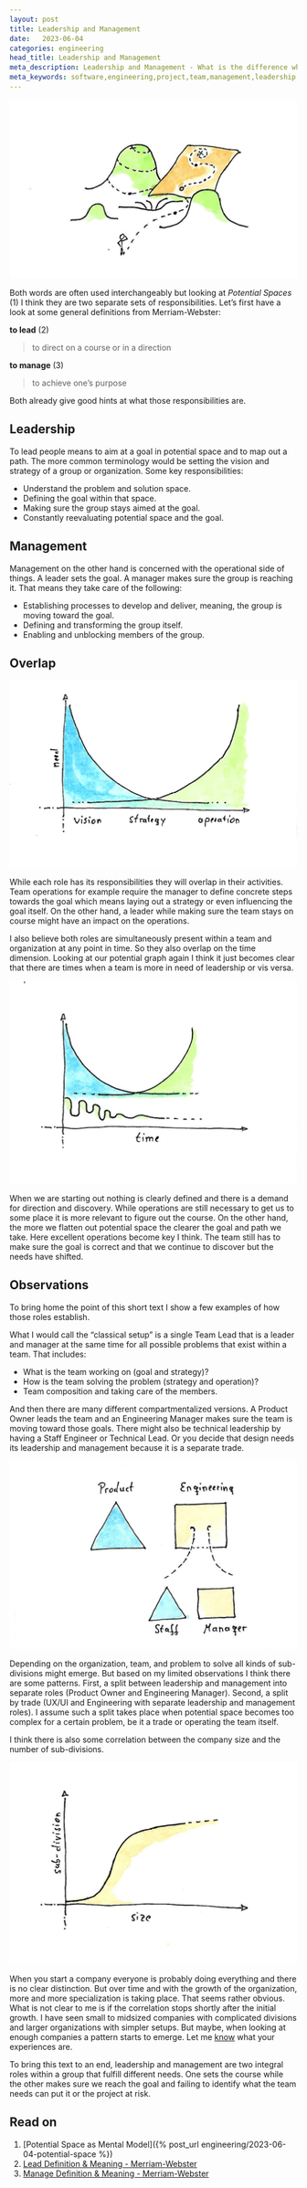 ```yaml
---
layout: post
title: Leadership and Management
date:   2023-06-04
categories: engineering
head_title: Leadership and Management
meta_description: Leadership and Management - What is the difference when working in Potential Space?
meta_keywords: software,engineering,project,team,management,leadership
---
```


![watercolor drawing: cover - potential space with a map](/assets/img/l_m_potential_space.jpeg)

Both words are often used interchangeably but looking at *Potential Spaces* (1) I think they are two separate sets of responsibilities. Let’s first have a look at some general definitions from Merriam-Webster:

**to lead** (2)
> to direct on a course or in a direction

**to manage** (3)
> to achieve one’s purpose

Both already give good hints at what those responsibilities are.

## Leadership
To lead people means to aim at a goal in potential space and to map out a path. The more common terminology would be setting the vision and strategy of a group or organization. Some key responsibilities:

* Understand the problem and solution space.
* Defining the goal within that space.
* Making sure the group stays aimed at the goal.
* Constantly reevaluating potential space and the goal.

## Management
Management on the other hand is concerned with the operational side of things. A leader sets the goal. A manager makes sure the group is reaching it. That means they take care of the following:

* Establishing processes to develop and deliver, meaning, the group is moving toward the goal.
* Defining and transforming the group itself.
* Enabling and unblocking members of the group.

## Overlap

![watercolor drawing: 2 graphs one for leadership (blue) and one for management (green) over a vision/strategy/operation need dimension.](/assets/img/l_m_need.jpeg)

While each role has its responsibilities they will overlap in their activities. Team operations for example require the manager to define concrete steps towards the goal which means laying out a strategy or even influencing the goal itself.  On the other hand, a leader while making sure the team stays on course might have an impact on the operations.

I also believe both roles are simultaneously present within a team and organization at any point in time. So they also overlap on the time dimension. Looking at our potential graph again I think it just becomes clear that there are times when a team is more in need of leadership or vis versa.

![watercolor drawing: same graphs as before plus the potential graph over time.](/assets/img/l_m_need_2.jpg)

When we are starting out nothing is clearly defined and there is a demand for direction and discovery. While operations are still necessary to get us to some place it is more relevant to figure out the course. On the other hand, the more we flatten out potential space the clearer the goal and path we take. Here excellent operations become key I think. The team still has to make sure the goal is correct and that we continue to discover but the needs have shifted.

## Observations
To bring home the point of this short text I show a few examples of how those roles establish.

What I would call the “classical setup” is a single Team Lead that is a leader and manager at the same time for all possible problems that exist within a team. That includes:

* What is the team working on (goal and strategy)?
* How is the team solving the problem (strategy and operation)?
* Team composition and taking care of the members.

And then there are many different compartmentalized versions. A Product Owner leads the team and an Engineering Manager makes sure the team is moving toward those goals. There might also be technical leadership by having a Staff Engineer or Technical Lead. Or you decide that design needs its leadership and management because it is a separate trade.

![watercolor drawing: showing leadership/management divisions based on role and trade.](/assets/img/l_m_division.jpeg)

Depending on the organization, team, and problem to solve all kinds of sub-divisions might emerge. But based on my limited observations I think there are some patterns. First, a split between leadership and management into separate roles (Product Owner and Engineering Manager). Second, a split by trade (UX/UI and Engineering with separate leadership and management roles). I assume such a split takes place when potential space becomes too complex for a certain problem, be it a trade or operating the team itself.

I think there is also some correlation between the company size and the number of sub-divisions.

![watercolor drawing: graph showing correlation between size of an org and the degree of sub-division.](/assets/img/l_m_size.jpg)

When you start a company everyone is probably doing everything and there is no clear distinction. But over time and with the growth of the organization, more and more specialization is taking place. That seems rather obvious. What is not clear to me is if the correlation stops shortly after the initial growth. I have seen small to midsized companies with complicated divisions and larger organizations with simpler setups. But maybe, when looking at enough companies a pattern starts to emerge. Let me [know](/imprint.html) what your experiences are.

To bring this text to an end, leadership and management are two integral roles within a group that fulfill different needs. One sets the course while the other makes sure we reach the goal and failing to identify what the team needs can put it or the project at risk.

## Read on
1. [Potential Space as Mental Model]({% post_url engineering/2023-06-04-potential-space %})
2. [Lead Definition & Meaning - Merriam-Webster](https://www.merriam-webster.com/dictionary/lead)
3. [Manage Definition & Meaning - Merriam-Webster](https://www.merriam-webster.com/dictionary/manage)
